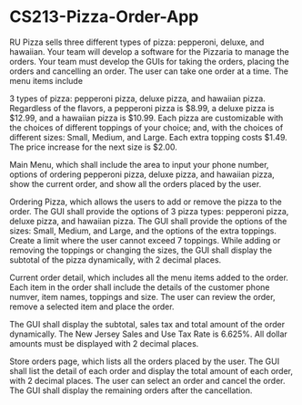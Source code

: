 # CS213-Pizza-Order-App

RU Pizza sells three different types of pizza: pepperoni, deluxe, and hawaiian. Your team will develop a software for the Pizzaria to manage the orders. Your team must  develop the GUIs for taking the orders, placing the orders and cancelling an order. The user can take one order at a time. The menu items include

3 types of pizza: pepperoni pizza, deluxe pizza, and hawaiian pizza. Regardless of the flavors, a pepperoni pizza is $8.99, a deluxe pizza is $12.99, and a hawaiian pizza is $10.99. Each pizza are customizable with the choices of different toppings of your choice; and, with the choices of different sizes: Small, Medium, and Large. Each extra topping costs $1.49. The price increase for the next size is $2.00. 

Main Menu, which shall include the area to input your phone number, options of ordering pepperoni pizza, deluxe pizza, and hawaiian pizza, show the current order, and show all the orders placed by the user.

Ordering Pizza, which allows the users to add or remove the pizza to the order. The GUI shall provide the options of 3 pizza types: pepperoni pizza, deluxe pizza, and hawaiian pizza. The GUI shall provide the options of the sizes: Small, Medium, and Large, and the options of the extra toppings. Create a limit where the user cannot exceed 7 toppings. While adding or removing the toppings or changing the sizes, the GUI shall display the subtotal of the pizza dynamically, with 2 decimal places.

Current order detail, which includes all the menu items added to the order. Each item in the order shall include the details of the customer phone numver, item names,  toppings and size. The user can review the order, remove a selected item and place the order.

The GUI shall display the subtotal, sales tax and total amount of the order dynamically. The New Jersey Sales and Use Tax Rate is 6.625%. All dollar amounts must be displayed with 2 decimal places.

Store orders page, which lists all the orders placed by the user. The GUI shall list the detail of each order and display the total amount of each order, with 2 decimal places. The user can select an order and cancel the order. The GUI shall display the remaining orders after the cancellation.
